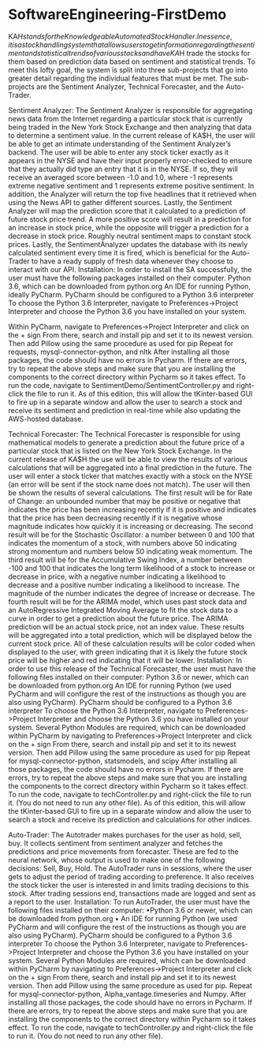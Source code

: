 # SoftwareEngineering-FirstDemo

KA$H stands for the Knowledgeable Automated Stock Handler. In essence, it is a stock handling system that allows users to get information regarding the sentiment and statistical trends of various stocks and have KA$H trade the stocks for them based on prediction data based on sentiment and statistical trends. To meet this lofty goal, the system is split into three sub-projects that go into greater detail regarding the individual features that must be met. The sub-projects are the Sentiment Analyzer, Technical Forecaster, and the Auto-Trader.

Sentiment Analyzer:
	The Sentiment Analyzer is responsible for aggregating news data from the Internet regarding a particular stock that is currently being traded in the New York Stock Exchange and then analyzing that data to determine a sentiment value. In the current release of KA$H, the user will be able to get an intimate understanding of the Sentiment Analyzer’s backend. The user will be able to enter any stock ticker exactly as it appears in the NYSE and have their input properly error-checked to ensure that they actually did type an entry that it is in the NYSE. If so, they will receive an averaged score between -1.0 and 1.0, where -1 represents extreme negative sentiment and 1 represents extreme positive sentiment. In addition, the Analyzer will return the top five headlines that it retrieved when using the News API to gather different sources. Lastly, the Sentiment Analyzer will map the prediction score that it calculated to a prediction of future stock price trend. A more positive score will result in a prediction for an increase in stock price, while the opposite will trigger a prediction for a decrease in stock price. Roughly neutral sentiment maps to constant stock prices. Lastly, the SentimentAnalyzer updates the database with its newly calculated sentiment every time it is fired, which is beneficial for the Auto-Trader to have a ready supply of fresh data whenever they choose to interact with our API. 
	Installation: In order to install the SA successfully, the user must have the following packages installed on their computer.
Python 3.6, which can be downloaded from python.org
An IDE for running Python, ideally PyCharm. PyCharm should be configured to a Python 3.6 interpreter
To choose the Python 3.6 Interpreter, navigate to Preferences->Project Interpreter and choose the Python 3.6 you have installed on your system.

Within PyCharm, navigate to Preferences->Project Interpreter and click on the + sign
From there, search and install pip and set it to its newest version.
Then add Pillow using the same procedure as used for pip
Repeat for requests, mysql-connector-python, and nltk
After installing all those packages, the code should have no errors in Pycharm. If there are errors, try to repeat the above steps and make sure that you are installing the components to the correct directory within Pycharm so it takes effect.
To run the code, navigate to SentimentDemo/SentimentController.py and right-click the file to run it. 
As of this edition, this will allow the tKinter-based GUI to fire up in a separate window and allow the user to search a stock and receive its sentiment and prediction in real-time while also updating the AWS-hosted database.

Technical Forecaster:
	The Technical Forecaster is responsible for using mathematical models to generate a prediction about the future price of a particular stock that is listed on the New York Stock Exchange. In the current release of KA$H the use will be able to view the results of various calculations that will be aggregated into a final prediction in the future. The user will enter a stock ticker that matches exactly with a stock on the NYSE (an error will be sent if the stock name does not match). The user will then be shown the results of several calculations. The first result will be for Rate of Change: an unbounded number that may be positive or negative that indicates the price has been increasing recently if it is positive and indicates that the price has been decreasing recently if it is negative whose magnitude indicates how quickly it is increasing or decreasing. The second result will be for the Stochastic Oscillator: a number between 0 and 100 that indicates the momentum of a stock, with numbers above 50 indicating strong momentum and numbers below 50 indicating weak momentum. The third result will be for the Accumulative Swing Index, a number between -100 and 100 that indicates the long term likelihood of a stock to increase or decrease in price, with a negative number indicating a likelihood to decrease and a positive number indicating a likelihood to increase. The magnitude of the number indicates the degree of increase or decrease. The fourth result will be for the ARIMA model, which uses past stock data and an AutoRegressive Integrated Moving Average to fit the stock data to a curve in order to get a prediction about the future price. The ARIMA prediction will be an actual stock price, not an index value. These results will be aggregated into a total prediction, which will be displayed below the current stock price. All of these calculation results will be color coded when displayed to the user, with green indicating that it is likely the future stock price will be higher and red indicating that it will be lower. 
	Installation: In order to use this release of the Technical Forecaster, the user must have the following files installed on their computer:
Python 3.6 or newer, which can be downloaded from python.org
An IDE for running Python (we used PyCharm and will configure the rest of the instructions as though you are also using PyCharm). PyCharm should be configured to a Python 3.6 interpreter
To choose the Python 3.6 Interpreter, navigate to Preferences->Project Interpreter and choose the Python 3.6 you have installed on your system.
Several Python Modules are required, which can be downloaded within PyCharm by navigating to Preferences->Project Interpreter and click on the + sign
From there, search and install pip and set it to its newest version.
Then add Pillow using the same procedure as used for pip
Repeat for mysql-connector-python, statsmodels, and scipy
After installing all those packages, the code should have no errors in Pycharm. If there are errors, try to repeat the above steps and make sure that you are installing the components to the correct directory within Pycharm so it takes effect.
To run the code, navigate to techController.py and right-click the file to run it. (You do not need to run any other file).
As of this edition, this will allow the tKinter-based GUI to fire up in a separate window and allow the user to search a stock and receive its prediction and calculations for other indices.

Auto-Trader:
The Autotrader makes purchases for the user as hold, sell, buy. It collects sentiment from sentiment analyzer and fetches the predictions and price movements from forecaster. These are fed to the neural network, whose output is used to make one of the following decisions: Sell, Buy, Hold. The AutoTrader runs in sessions, where the user gets to adjust the period of trading according to preference. It also receives the stock ticker the user is interested in and limits trading decisions to this stock. After trading sessions end, transactions made are logged and sent as a report to the user.
Installation: To run AutoTrader, the user must have the following files installed on their computer:
•Python 3.6 or newer, which can be downloaded from python.org
• An IDE for running Python (we used PyCharm and will configure the rest of the instructions as though you are also using PyCharm). PyCharm should be configured to a Python 3.6 interpreter
To choose the Python 3.6 Interpreter, navigate to Preferences->Project Interpreter and choose the Python 3.6 you have installed on your system.
Several Python Modules are required, which can be downloaded within PyCharm by navigating to Preferences->Project Interpreter and click on the + sign
From there, search and install pip and set it to its newest version.
Then add Pillow using the same procedure as used for pip.
Repeat for mysql-connector-python,  Alpha_vantage.timeseries and Numpy.
After installing all those packages, the code should have no errors in Pycharm. If there are errors, try to repeat the above steps and make sure that you are installing the components to the correct directory within Pycharm so it takes effect.
To run the code, navigate to techController.py and right-click the file to run it. (You do not need to run any other file).
 

